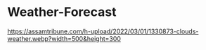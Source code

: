 # Weather-Forecast

https://assamtribune.com/h-upload/2022/03/01/1330873-clouds-weather.webp?width=500&height=300
